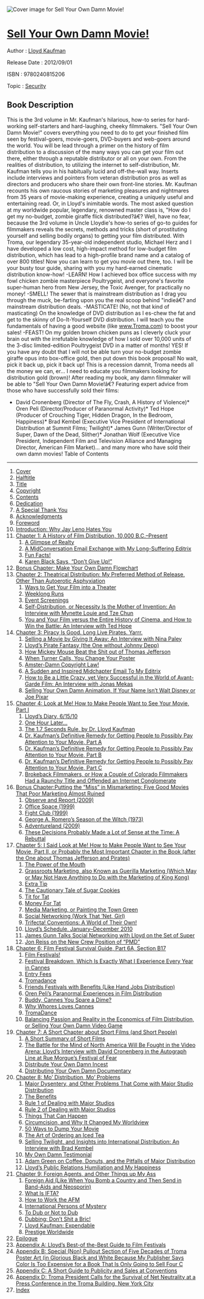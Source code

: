 ![Cover image for Sell Your Own Damn Movie!](https://imgdetail.ebookreading.net/cover/cover/security/EB9780240815206.jpg)

[Sell Your Own Damn Movie!](https://ebookreading.net/view/book/Sell+Your+Own+Damn+Movie%21-EB9780240815206_1.html "Sell Your Own Damn Movie!")
====================================================================================================================

Author : [Lloyd Kaufman](https://ebookreading.net/search/author/Lloyd+Kaufman)

Release Date : 2012/09/01

ISBN : 9780240815206

Topic : [Security](https://ebookreading.net/search/category/security)

Book Description
-----------------

This is the 3rd volume in Mr. Kaufman's hilarious, how-to series for hard-working self-starters and hard-laughing, cheeky filmmakers. "Sell Your Own Damn Movie!" covers everything you need to do to get your finished film seen by festival-goers, movie-goers, DVD-buyers and web-goers around the world. You will be lead through a primer on the history of film distribution to a discussion of the many ways you can get your film out there, either through a reputable distributor or all on your own. From the realities of distribution, to utilizing the internet to self-distribution, Mr. Kaufman tells you in his habitually lucid and off-the-wall way. Inserts include interviews and pointers from veteran distribution pros as well as directors and producers who share their own front-line stories. Mr. Kaufman recounts his own raucous stories of marketing pleasures and nightmares from 35 years of movie-making experience, creating a uniquely useful and entertaining read.
Or, in Lloyd's inimitable words.
The most asked question at my worldwide popular, legendary, renowned master class is, "How do I get my no-budget, zombie giraffe flick distributed?â€? Well, have no fear, because the 3rd volume in Uncle Lloydie's how-to series of go-to guides for filmmakers reveals the secrets, methods and tricks (short of prostituting yourself and selling bodily organs) to getting your film distributed. With Troma, our legendary 35-year-old independent studio, Michael Herz and I have developed a low cost, high-impact method for low-budget film distribution, which has lead to a high-profile brand name and a catalog of over 800 titles! Now you can learn to get you movie out there, too. I will be your busty tour guide, sharing with you my hard-earned cinematic distribution know-how!
-LEARN! How I achieved box office success with my fowl chicken zombie masterpiece Poultrygeist, and everyone's favorite super-human hero from New Jersey, the Toxic Avenger, for practically no money! 
-SMELL! The sewer that is mainstream distribution as I drag you through the muck, be-farting upon you the real scoop behind "indieâ€? and mainstream distribution deals.
-MASTICATE! (No, not that kind of masticating) On the knowledge of DVD distribution as I es-chew the fat and get to the skinny of Do-It-Yourself DVD distribution. I will teach you the fundamentals of having a good website (like www.Troma.com) to boost your sales! 
-FEAST! On my golden brown chicken puns as I cleverly cluck your brain out with the irrefutable knowledge of how I sold over 10,000 units of the 3-disc limited-edition Poultrygeist DVD in a matter of months! 
YES! If you have any doubt that I will not be able turn your no-budget zombie giraffe opus into box-office gold, then put down this book proposal! No wait, pick it back up, pick it back up! This is a recession damnit, Troma needs all the money we can, er... I need to educate you filmmakers looking for distribution gold (brown)! After reading my book, any damn filmmaker will be able to "Sell Your Own Damn Movie!â€? 
Featuring expert advice from those who have successfully sold their films: 
* David Cronenberg (Director of The Fly, Crash, A History of Violence)* Oren Peli (Director/Producer of Paranormal Activity)* Ted Hope (Producer of Crouching Tiger, Hidden Dragon, In the Bedroom, Happiness)* Brad Kembel (Executive Vice President of International Distribution at Summit Films; Twilight)* James Gunn (Writer/Director of Super, Dawn of the Dead, Slither)* Jonathan Wolf (Executive Vice President, Independent Film and Television Alliance and Managing Director, American Film Market)... and many more who have sold their own damn movies!
Table of Contents
-----------------

1. [Cover](https://ebookreading.net/view/book/Sell+Your+Own+Damn+Movie%21-EB9780240815206_0.html)
1. [Halftitle](https://ebookreading.net/view/book/Sell+Your+Own+Damn+Movie%21-EB9780240815206_3.html)
1. [Title](https://ebookreading.net/view/book/Sell+Your+Own+Damn+Movie%21-EB9780240815206_0.html)
1. [Copyright](https://ebookreading.net/view/book/Sell+Your+Own+Damn+Movie%21-EB9780240815206_4.html)
1. [Contents](https://ebookreading.net/view/book/Sell+Your+Own+Damn+Movie%21-EB9780240815206_5.html)
1. [Dedication](https://ebookreading.net/view/book/Sell+Your+Own+Damn+Movie%21-EB9780240815206_6.html)
1. [A Special Thank You](https://ebookreading.net/view/book/Sell+Your+Own+Damn+Movie%21-EB9780240815206_7.html)
1. [Acknowledgments](https://ebookreading.net/view/book/Sell+Your+Own+Damn+Movie%21-EB9780240815206_8.html)
1. [Foreword](https://ebookreading.net/view/book/Sell+Your+Own+Damn+Movie%21-EB9780240815206_9.html)
1. [Introduction: Why Jay Leno Hates You](https://ebookreading.net/view/book/Sell+Your+Own+Damn+Movie%21-EB9780240815206_10.html)
1. [Chapter 1: A History of Film Distribution, 10,000 B.C.–Present](https://ebookreading.net/view/book/Sell+Your+Own+Damn+Movie%21-EB9780240815206_11.html)
    1. [A Glimpse of Realty](https://ebookreading.net/view/book/Sell+Your+Own+Damn+Movie%21-EB9780240815206_11.html#ch01-1)
    1. [A MidConversation Email Exchange with My Long-Suffering Editrix](https://ebookreading.net/view/book/Sell+Your+Own+Damn+Movie%21-EB9780240815206_11.html#ch01-2)
    1. [Fun Facts!](https://ebookreading.net/view/book/Sell+Your+Own+Damn+Movie%21-EB9780240815206_11.html#ch01-3)
    1. [Karen Black Says, “Don’t Give Up!”](https://ebookreading.net/view/book/Sell+Your+Own+Damn+Movie%21-EB9780240815206_11.html#ch01-4)
1. [Bonus Chapter: Make Your Own Damn Flowchart](https://ebookreading.net/view/book/Sell+Your+Own+Damn+Movie%21-EB9780240815206_12.html)
1. [Chapter 2: Theatrical Distribution: My Preferred Method of Release, Other Than Autoerotic Asphyxiation](https://ebookreading.net/view/book/Sell+Your+Own+Damn+Movie%21-EB9780240815206_13.html)
    1. [Ways to Get Your Film into a Theater](https://ebookreading.net/view/book/Sell+Your+Own+Damn+Movie%21-EB9780240815206_13.html#ch02-1)
    1. [Weeklong Runs](https://ebookreading.net/view/book/Sell+Your+Own+Damn+Movie%21-EB9780240815206_13.html#ch02-2)
    1. [Event Screenings](https://ebookreading.net/view/book/Sell+Your+Own+Damn+Movie%21-EB9780240815206_13.html#ch02-3)
    1. [Self-Distribution, or Necessity Is the Mother of Invention: An Interview with Mynette Louie and Tze Chun](https://ebookreading.net/view/book/Sell+Your+Own+Damn+Movie%21-EB9780240815206_13.html#ch02-4)
    1. [You and Your Film versus the Entire History of Cinema, and How to Win the Battle: An Interview with Ted Hope](https://ebookreading.net/view/book/Sell+Your+Own+Damn+Movie%21-EB9780240815206_13.html#ch02-5)
1. [Chapter 3: Piracy Is Good. Long Live Pirates. Yarrr.](https://ebookreading.net/view/book/Sell+Your+Own+Damn+Movie%21-EB9780240815206_15.html)
    1. [Selling a Movie by Giving It Away: An Interview with Nina Paley](https://ebookreading.net/view/book/Sell+Your+Own+Damn+Movie%21-EB9780240815206_15.html#ch03-1)
    1. [Lloyd’s Pirate Fantasy (the One without Johnny Depp)](https://ebookreading.net/view/book/Sell+Your+Own+Damn+Movie%21-EB9780240815206_15.html#ch03-2)
    1. [How Mickey Mouse Beat the Shit out of Thomas Jefferson](https://ebookreading.net/view/book/Sell+Your+Own+Damn+Movie%21-EB9780240815206_15.html#ch03-3)
    1. [When Turner Calls, You Change Your Poster](https://ebookreading.net/view/book/Sell+Your+Own+Damn+Movie%21-EB9780240815206_15.html#ch03-4)
    1. [Amster-Damn Copyright Law!](https://ebookreading.net/view/book/Sell+Your+Own+Damn+Movie%21-EB9780240815206_15.html#ch03-5)
    1. [A Sudden and Inspired Midchapter Email To My Editrix](https://ebookreading.net/view/book/Sell+Your+Own+Damn+Movie%21-EB9780240815206_15.html#ch03-6)
    1. [How to Be a Little Crazy, yet Very Successful in the World of Avant-Garde Film: An Interview with Jonas Mekas](https://ebookreading.net/view/book/Sell+Your+Own+Damn+Movie%21-EB9780240815206_15.html#ch03-7)
    1. [Selling Your Own Damn Animation, If Your Name Isn’t Walt Disney or Joe Pixar](https://ebookreading.net/view/book/Sell+Your+Own+Damn+Movie%21-EB9780240815206_15.html#ch03-8)
1. [Chapter 4: Look at Me! How to Make People Want to See Your Movie, Part I](https://ebookreading.net/view/book/Sell+Your+Own+Damn+Movie%21-EB9780240815206_16.html)
    1. [Lloyd’s Diary, 6/15/10](https://ebookreading.net/view/book/Sell+Your+Own+Damn+Movie%21-EB9780240815206_16.html#ch04-1)
    1. [One Hour Later…](https://ebookreading.net/view/book/Sell+Your+Own+Damn+Movie%21-EB9780240815206_16.html#ch04-2)
    1. [The 1.7 Seconds Rule, by Dr. Lloyd Kaufman](https://ebookreading.net/view/book/Sell+Your+Own+Damn+Movie%21-EB9780240815206_16.html#ch04-3)
    1. [Dr. Kaufman’s Definitive Remedy for Getting People to Possibly Pay Attention to Your Movie, Part A](https://ebookreading.net/view/book/Sell+Your+Own+Damn+Movie%21-EB9780240815206_16.html#ch04-4)
    1. [Dr. Kaufman’s Definitive Remedy for Getting People to Possibly Pay Attention to Your Movie, Part B](https://ebookreading.net/view/book/Sell+Your+Own+Damn+Movie%21-EB9780240815206_16.html#ch04-5)
    1. [Dr. Kaufman’s Definitive Remedy for Getting People to Possibly Pay Attention to Your Movie, Part C](https://ebookreading.net/view/book/Sell+Your+Own+Damn+Movie%21-EB9780240815206_16.html#ch04-6)
    1. [Brokeback Filmmakers, or How a Couple of Colorado Filmmakers Had a Raunchy Title and Offended an Internet Conglomerate](https://ebookreading.net/view/book/Sell+Your+Own+Damn+Movie%21-EB9780240815206_16.html#ch04-7)
1. [Bonus Chapter:Putting the “Miss” in Mismarketing: Five Good Movies That Poor Marketing Almost Ruined](https://ebookreading.net/view/book/Sell+Your+Own+Damn+Movie%21-EB9780240815206_0.html)
    1. [Observe and Report (2009)](https://ebookreading.net/view/book/Sell+Your+Own+Damn+Movie%21-EB9780240815206_0.html#bn2-1)
    1. [Office Space (1999)](https://ebookreading.net/view/book/Sell+Your+Own+Damn+Movie%21-EB9780240815206_0.html#bn2-2)
    1. [Fight Club (1999)](https://ebookreading.net/view/book/Sell+Your+Own+Damn+Movie%21-EB9780240815206_0.html#bn2-3)
    1. [George A. Romero’s Season of the Witch (1973)](https://ebookreading.net/view/book/Sell+Your+Own+Damn+Movie%21-EB9780240815206_0.html#bn2-4)
    1. [Adventureland (2009)](https://ebookreading.net/view/book/Sell+Your+Own+Damn+Movie%21-EB9780240815206_0.html#bn2-5)
    1. [These Decisions Probably Made a Lot of Sense at the Time: A Rebuttal](https://ebookreading.net/view/book/Sell+Your+Own+Damn+Movie%21-EB9780240815206_0.html#bn2-6)
1. [Chapter 5: I Said Look at Me! How to Make People Want to See Your Movie, Part II, or Probably the Most Important Chapter in the Book (after the One about Thomas Jefferson and Pirates)](https://ebookreading.net/view/book/Sell+Your+Own+Damn+Movie%21-EB9780240815206_18.html)
    1. [The Power of the Mouth](https://ebookreading.net/view/book/Sell+Your+Own+Damn+Movie%21-EB9780240815206_18.html#ch05-1)
    1. [Grassroots Marketing, also Known as Guerilla Marketing (Which May or May Not Have Anything to Do with the Marketing of King Kong)](https://ebookreading.net/view/book/Sell+Your+Own+Damn+Movie%21-EB9780240815206_18.html#ch05-2)
    1. [Extra Tip](https://ebookreading.net/view/book/Sell+Your+Own+Damn+Movie%21-EB9780240815206_18.html#ch05-3)
    1. [The Cautionary Tale of Sugar Cookies](https://ebookreading.net/view/book/Sell+Your+Own+Damn+Movie%21-EB9780240815206_18.html#ch05-4)
    1. [Tit for Tat](https://ebookreading.net/view/book/Sell+Your+Own+Damn+Movie%21-EB9780240815206_18.html#ch05-5)
    1. [Money For Tat](https://ebookreading.net/view/book/Sell+Your+Own+Damn+Movie%21-EB9780240815206_18.html#ch05-6)
    1. [Media Marketing, or Painting the Town Green](https://ebookreading.net/view/book/Sell+Your+Own+Damn+Movie%21-EB9780240815206_18.html#ch05-7)
    1. [Social Networking (Work That ’Net, Girl)](https://ebookreading.net/view/book/Sell+Your+Own+Damn+Movie%21-EB9780240815206_18.html#ch05-8)
    1. [Trifecta! Conventions: A World of Their Own!](https://ebookreading.net/view/book/Sell+Your+Own+Damn+Movie%21-EB9780240815206_18.html#ch05-9)
    1. [Lloyd’s Schedule, January–December 2010](https://ebookreading.net/view/book/Sell+Your+Own+Damn+Movie%21-EB9780240815206_18.html#ch05-10)
    1. [James Gunn Talks Social Networking with Lloyd on the Set of Super](https://ebookreading.net/view/book/Sell+Your+Own+Damn+Movie%21-EB9780240815206_18.html#ch05-11)
    1. [Jon Reiss on the New Crew Position of “PMD”](https://ebookreading.net/view/book/Sell+Your+Own+Damn+Movie%21-EB9780240815206_18.html#ch05-12)
1. [Chapter 6: Film Festival Survival Guide, Part 6A, Section B17](https://ebookreading.net/view/book/Sell+Your+Own+Damn+Movie%21-EB9780240815206_0.html)
    1. [Film Festivals!](https://ebookreading.net/view/book/Sell+Your+Own+Damn+Movie%21-EB9780240815206_0.html#ch06-1)
    1. [Festival Breakdown, Which Is Exactly What I Experience Every Year in Cannes](https://ebookreading.net/view/book/Sell+Your+Own+Damn+Movie%21-EB9780240815206_0.html#ch06-2)
    1. [Entry Fees](https://ebookreading.net/view/book/Sell+Your+Own+Damn+Movie%21-EB9780240815206_0.html#ch06-3)
    1. [Tromadance](https://ebookreading.net/view/book/Sell+Your+Own+Damn+Movie%21-EB9780240815206_0.html#ch06-4)
    1. [Friends Festivals with Benefits (Like Hand Jobs Distribution)](https://ebookreading.net/view/book/Sell+Your+Own+Damn+Movie%21-EB9780240815206_0.html#ch06-5)
    1. [Oren Peli’s Paranormal Experiences in Film Distribution](https://ebookreading.net/view/book/Sell+Your+Own+Damn+Movie%21-EB9780240815206_0.html#ch06-6)
    1. [Buddy, Cannes You Spare a Dime?](https://ebookreading.net/view/book/Sell+Your+Own+Damn+Movie%21-EB9780240815206_0.html#ch06-7)
    1. [Why Whores Loves Cannes](https://ebookreading.net/view/book/Sell+Your+Own+Damn+Movie%21-EB9780240815206_0.html#ch06-8)
    1. [TromaDance](https://ebookreading.net/view/book/Sell+Your+Own+Damn+Movie%21-EB9780240815206_0.html#ch06-9)
    1. [Balancing Passion and Reality in the Economics of Film Distribution, or Selling Your Own Damn Video Game](https://ebookreading.net/view/book/Sell+Your+Own+Damn+Movie%21-EB9780240815206_0.html#ch06-10)
1. [Chapter 7: A Short Chapter about Short Films (and Short People)](https://ebookreading.net/view/book/Sell+Your+Own+Damn+Movie%21-EB9780240815206_19.html)
    1. [A Short Summary of Short Films](https://ebookreading.net/view/book/Sell+Your+Own+Damn+Movie%21-EB9780240815206_19.html#ch07-1)
    1. [The Battle for the Mind of North America Will Be Fought in the Video Arena: Lloyd’s Interview with David Cronenberg in the Autograph Line at Rue Morgue’s Festival of Fear](https://ebookreading.net/view/book/Sell+Your+Own+Damn+Movie%21-EB9780240815206_19.html#ch07-2)
    1. [Distribute Your Own Damn Incest](https://ebookreading.net/view/book/Sell+Your+Own+Damn+Movie%21-EB9780240815206_19.html#ch07-3)
    1. [Distributing Your Own Damn Documentary](https://ebookreading.net/view/book/Sell+Your+Own+Damn+Movie%21-EB9780240815206_19.html#ch07-4)
1. [Chapter 8: Mo’ Distribution, Mo’ Problems](https://ebookreading.net/view/book/Sell+Your+Own+Damn+Movie%21-EB9780240815206_20.html)
    1. [Major Dysentery, and Other Problems That Come with Major Studio Distribution](https://ebookreading.net/view/book/Sell+Your+Own+Damn+Movie%21-EB9780240815206_20.html#ch08-1)
    1. [The Benefits](https://ebookreading.net/view/book/Sell+Your+Own+Damn+Movie%21-EB9780240815206_20.html#ch08-2)
    1. [Rule 1 of Dealing with Major Studios](https://ebookreading.net/view/book/Sell+Your+Own+Damn+Movie%21-EB9780240815206_20.html#ch08-3)
    1. [Rule 2 of Dealing with Major Studios](https://ebookreading.net/view/book/Sell+Your+Own+Damn+Movie%21-EB9780240815206_20.html#ch08-4)
    1. [Things That Can Happen](https://ebookreading.net/view/book/Sell+Your+Own+Damn+Movie%21-EB9780240815206_20.html#ch08-5)
    1. [Circumcision, and Why It Changed My Worldview](https://ebookreading.net/view/book/Sell+Your+Own+Damn+Movie%21-EB9780240815206_20.html#ch08-6)
    1. [50 Ways to Dump Your Movie](https://ebookreading.net/view/book/Sell+Your+Own+Damn+Movie%21-EB9780240815206_20.html#ch08-7)
    1. [The Art of Ordering an Iced Tea](https://ebookreading.net/view/book/Sell+Your+Own+Damn+Movie%21-EB9780240815206_20.html#ch08-8)
    1. [Selling Twilight, and Insights into International Distribution: An Interview with Brad Kembel](https://ebookreading.net/view/book/Sell+Your+Own+Damn+Movie%21-EB9780240815206_20.html#ch08-9)
    1. [My Own Damn Testimonial](https://ebookreading.net/view/book/Sell+Your+Own+Damn+Movie%21-EB9780240815206_20.html#ch08-10)
    1. [Adam Green on Coffee, Donuts, and the Pitfalls of Major Distribution](https://ebookreading.net/view/book/Sell+Your+Own+Damn+Movie%21-EB9780240815206_20.html#ch08-11)
    1. [Lloyd’s Public Relations Humiliation and My Happiness](https://ebookreading.net/view/book/Sell+Your+Own+Damn+Movie%21-EB9780240815206_20.html#ch08-12)
1. [Chapter 9: Foreign Agents, and Other Things up My Ass](https://ebookreading.net/view/book/Sell+Your+Own+Damn+Movie%21-EB9780240815206_21.html)
    1. [Foreign Aid (Like When You Bomb a Country and Then Send in Band-Aids and Neosporin)](https://ebookreading.net/view/book/Sell+Your+Own+Damn+Movie%21-EB9780240815206_21.html#ch09-1)
    1. [What Is IFTA?](https://ebookreading.net/view/book/Sell+Your+Own+Damn+Movie%21-EB9780240815206_21.html#ch09-2)
    1. [How to Work the AFM](https://ebookreading.net/view/book/Sell+Your+Own+Damn+Movie%21-EB9780240815206_21.html#ch09-3)
    1. [International Persons of Mystery](https://ebookreading.net/view/book/Sell+Your+Own+Damn+Movie%21-EB9780240815206_21.html#ch09-4)
    1. [To Dub or Not to Dub](https://ebookreading.net/view/book/Sell+Your+Own+Damn+Movie%21-EB9780240815206_21.html#ch09-5)
    1. [Dubbing: Don’t Shit a Bric!](https://ebookreading.net/view/book/Sell+Your+Own+Damn+Movie%21-EB9780240815206_21.html#ch09-6)
    1. [Lloyd Kaufman: Expendable](https://ebookreading.net/view/book/Sell+Your+Own+Damn+Movie%21-EB9780240815206_21.html#ch09-7)
    1. [Prestige Worldwide](https://ebookreading.net/view/book/Sell+Your+Own+Damn+Movie%21-EB9780240815206_21.html#ch09-8)
1. [Epilogue](https://ebookreading.net/view/book/Sell+Your+Own+Damn+Movie%21-EB9780240815206_22.html)
1. [Appendix A: Lloyd’s Best-of the-Best Guide to Film Festivals](https://ebookreading.net/view/book/Sell+Your+Own+Damn+Movie%21-EB9780240815206_23.html)
1. [Appendix B: Special (Non) Pullout Section of Five Decades of Troma Poster Art (in Glorious Black and White Because My Publisher Says Color Is Too Expensive for a Book That Is Only Going to Sell Four C](https://ebookreading.net/view/book/Sell+Your+Own+Damn+Movie%21-EB9780240815206_24.html)
1. [Appendix C: A Short Guide to Publicity and Sales at Conventions](https://ebookreading.net/view/book/Sell+Your+Own+Damn+Movie%21-EB9780240815206_25.html)
1. [Appendix D: Troma President Calls for the Survival of Net Neutrality at a Press Conference in the Troma Building, New York City](https://ebookreading.net/view/book/Sell+Your+Own+Damn+Movie%21-EB9780240815206_26.html)
1. [Index](https://ebookreading.net/view/book/Sell+Your+Own+Damn+Movie%21-EB9780240815206_27.html)
